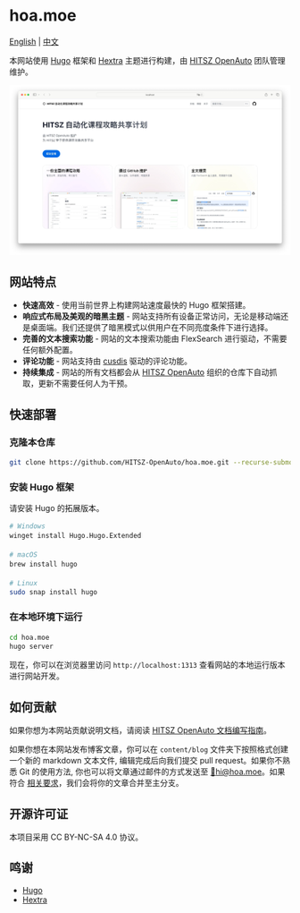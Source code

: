 # hoa.moe

[English](README.md) | [中文](README-zh.md)

本网站使用 [Hugo](https://gohugo.io/) 框架和 [Hextra](https://imfing.github.io/hextra/) 主题进行构建，由 [HITSZ OpenAuto](https://github.com/HITSZ-OpenAuto) 团队管理维护。

![showcase](static/images/showcase.webp)

## 网站特点

- **快速高效** - 使用当前世界上构建网站速度最快的 Hugo 框架搭建。
- **响应式布局及美观的暗黑主题** - 网站支持所有设备正常访问，无论是移动端还是桌面端。我们还提供了暗黑模式以供用户在不同亮度条件下进行选择。
- **完善的文本搜索功能** - 网站的文本搜索功能由 FlexSearch 进行驱动，不需要任何额外配置。
- **评论功能** - 网站支持由 [cusdis](https://cusdis.com/) 驱动的评论功能。
- **持续集成** - 网站的所有文档都会从 [HITSZ OpenAuto](https://github.com/HITSZ-OpenAuto) 组织的仓库下自动抓取，更新不需要任何人为干预。

## 快速部署

### 克隆本仓库

```bash
git clone https://github.com/HITSZ-OpenAuto/hoa.moe.git --recurse-submodules
```

### 安装 Hugo 框架

请安装 Hugo 的拓展版本。

```bash
# Windows
winget install Hugo.Hugo.Extended

# macOS
brew install hugo

# Linux
sudo snap install hugo
```

### 在本地环境下运行

```bash
cd hoa.moe
hugo server
```

现在，你可以在浏览器里访问 `http://localhost:1313` 查看网站的本地运行版本进行网站开发。

## 如何贡献

如果你想为本网站贡献说明文档，请阅读 [HITSZ OpenAuto 文档编写指南](https://hoa.moe/blog/writing-rules/)。

如果你想在本网站发布博客文章，你可以在 `content/blog` 文件夹下按照格式创建一个新的 markdown 文本文件, 编辑完成后向我们提交 pull request。如果你不熟悉 Git 的使用方法, 你也可以将文章通过邮件的方式发送至 [📮hi@hoa.moe](mailto:hi@hoa.moe)。如果符合 [相关要求](https://github.com/HITSZ-OpenAuto/.github/blob/main/pull_request_template.md)，我们会将你的文章合并至主分支。

## 开源许可证

本项目采用 CC BY-NC-SA 4.0 协议。

## 鸣谢

- [Hugo](https://gohugo.io/)
- [Hextra](https://imfing.github.io/hextra/)
